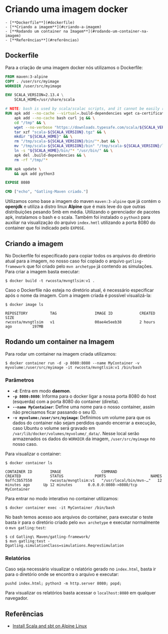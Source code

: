# **Criando uma imagem docker**

    - [**Dockerfile**](#dockerfile)
    - [**Criando a imagem**](#criando-a-imagem)
    - [**Rodando um container na Imagem**](#rodando-um-container-na-imagem)
    - [**Referências**](#referências)

## **Dockerfile**

Para a criação de uma imagem docker nós utilizamos o Dockerfile:

```Dockerfile
FROM maven:3-alpine
COPY . /user/src/myimage
WORKDIR /user/src/myimage

ENV SCALA_VERSION=2.13.4 \
    SCALA_HOME=/usr/share/scala

# NOTE: bash is used by scala/scalac scripts, and it cannot be easily replaced with ash.
RUN apk add --no-cache --virtual=.build-dependencies wget ca-certificates && \
    apk add --no-cache bash curl jq && \
    cd "/tmp" && \
    wget --no-verbose "https://downloads.typesafe.com/scala/${SCALA_VERSION}/scala-${SCALA_VERSION}.tgz" && \
    tar xzf "scala-${SCALA_VERSION}.tgz" && \
    mkdir "${SCALA_HOME}" && \
    rm "/tmp/scala-${SCALA_VERSION}/bin/"*.bat && \
    mv "/tmp/scala-${SCALA_VERSION}/bin" "/tmp/scala-${SCALA_VERSION}/lib" "${SCALA_HOME}" && \
    ln -s "${SCALA_HOME}/bin/"* "/usr/bin/" && \
    apk del .build-dependencies && \
    rm -rf "/tmp/"*

RUN apk update \
    && apk add python3

EXPOSE 8080

CMD ["echo", "Gatling-Maven criado."]
```

Utilizamos como base a imagem do maven `maven:3-alpine` que já contém o **openjdk** e utiliza a distro linux **Alpine** que é mais leve do que outras distribuições pesando 5mb em média. Utilizando o gerenciador de pacotes apk, instalamos o bash e o scala. Também foi instalado o `python3` para auxiliar na visualização do arquivo `index.hmtl` utilizando a porta 8080 do container que foi indicado pelo `EXPOSE`.

## **Criando a imagem**

No Dockerfile foi especificado para copiar todos os arquivos do diretório atual para a imagem, no nosso caso foi copiado o arquivo `gatling-framework` que foi criado pelo `mvn archetype` já contendo as simulações. Para criar a imagem basta executar:

```console
$ docker build -t rwcosta/mvngtlsim:v1 .
```

Caso o Dockerfile não esteja no diretório atual, é necessário especificar após o nome da imagem. Com a imagem criada é possível visualizá-la:

```console
$ docker image ls

REPOSITORY          TAG                 IMAGE ID            CREATED             SIZE
rwcosta/mvngtlsim   v1                  00ae4e5eeb38        2 hours ago         197MB
```

## **Rodando um container na Imagem**

Para rodar um container na imagem criada utilizamos:

```console
$ docker container run -d -p 8080:8080 --name MyContainer -v myvolume:/user/src/myimage -it rwcosta/mvngtlsim:v1 /bin/bash
```

### **Parâmetros**

* **`-d`**: Entra em modo **daemon**.
* **`-p 8080:8080`**: Informa para o docker ligar a nossa porta 8080 do host (esquerda) com a porta 8080 do container (direita).
* **`--name MyContainer`**: Define uma nome para o nosso container, assim não precisamos ficar passando o seu ID.
* **`-v myvolume:/user/src/myimage`**: Definimos um volume para que os dados do container não sejam perdidos quando encerrar a execução, caso Ubuntu o volume será gravado em `/var/lib/docker/volumes/myvolume/_data/`. Nesse local serão armazenados os dados do `WORKDIR` da imagem, `/user/src/myimage` no nosso caso.

Para visualizar o container:

```console
$ docker container ls

CONTAINER ID        IMAGE                  COMMAND                  CREATED             STATUS              PORTS                    NAMES
9affc3b57550        rwcosta/mvngtlsim:v1   "/usr/local/bin/mvn-…"   12 minutes ago      Up 12 minutes       0.0.0.0:8080->8080/tcp   MyContainer
```

Para entrar no modo interativo no container utilizamos:

```console
$ docker container exec -it MyContainer /bin/bash
```

No bash temos acesso aos arquivos do container, para executar o teste basta ir para o diretório criado pelo `mvn archetype` e executar normalmente o `mvn gatling:test`:

```console
$ cd Gatling\ Maven/gatling-framework/
$ mvn gatling:test -Dgatling.simulationClass=simulations.ReqresSimulation
```

### **Relatórios**

Caso seja necessário visualizar o relatório gerado no `index.html`, basta ir para o diretório onde se encontra o arquivo e executar:

```console
pushd index.html; python3 -m http.server 8080; popd;
```

Para visualizar os relatórios basta acessar o `localhost:8080` em qualquer navegador.

## **Referências**

* [Install Scala and sbt on Alpine Linux](https://gist.github.com/gyndav/c8d65b59793566ee73ed2aa25aa10497)

